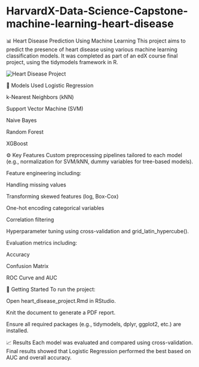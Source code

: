# HarvardX-Data-Science-Capstone-machine-learning-heart-disease

📊 Heart Disease Prediction Using Machine Learning
This project aims to predict the presence of heart disease using various machine learning classification models. It was completed as part of an edX course final project, using the tidymodels framework in R.

![Heart Disease Project](https://raw.githubusercontent.com/ABUALHUSSEIN/Heart-disease-HarvardX-Data-Science-Capstone-machine-learning/main/Heart_Disease.jpeg)

🧠 Models Used
Logistic Regression

k-Nearest Neighbors (kNN)

Support Vector Machine (SVM)

Naive Bayes

Random Forest

XGBoost

⚙️ Key Features
Custom preprocessing pipelines tailored to each model (e.g., normalization for SVM/kNN, dummy variables for tree-based models).

Feature engineering including:

Handling missing values

Transforming skewed features (log, Box-Cox)

One-hot encoding categorical variables

Correlation filtering

Hyperparameter tuning using cross-validation and grid_latin_hypercube().

Evaluation metrics including:

Accuracy

Confusion Matrix

ROC Curve and AUC

🧪 Getting Started
To run the project:

Open heart_disease_project.Rmd in RStudio.

Knit the document to generate a PDF report.

Ensure all required packages (e.g., tidymodels, dplyr, ggplot2, etc.) are installed.

📈 Results
Each model was evaluated and compared using cross-validation. Final results showed that Logistic Regression performed the best based on AUC and overall accuracy.
